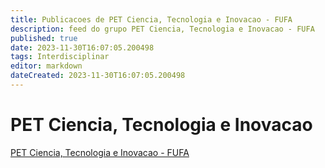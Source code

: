 ```yaml
---
title: Publicacoes de PET Ciencia, Tecnologia e Inovacao - FUFA
description: feed do grupo PET Ciencia, Tecnologia e Inovacao - FUFA
published: true
date: 2023-11-30T16:07:05.200498
tags: Interdisciplinar
editor: markdown
dateCreated: 2023-11-30T16:07:05.200498
---
```


# PET Ciencia, Tecnologia e Inovacao
[PET Ciencia, Tecnologia e Inovacao - FUFA](/grupo/216PETCienciaTecnologiaeInovacaoFUFA.md)